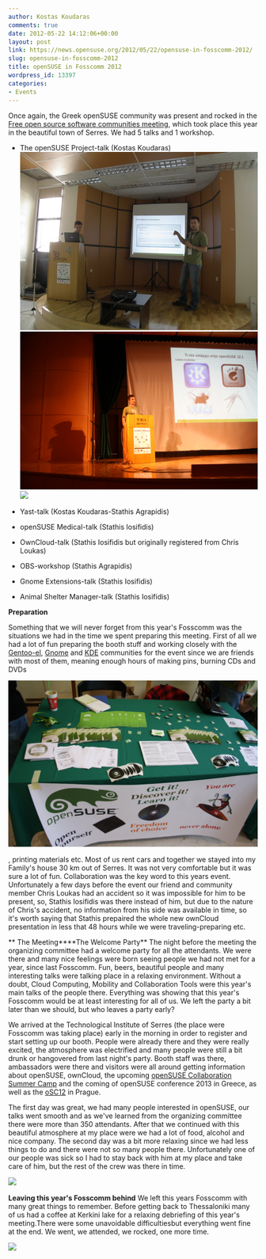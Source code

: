 ```yaml
---
author: Kostas Koudaras
comments: true
date: 2012-05-22 14:12:06+00:00
layout: post
link: https://news.opensuse.org/2012/05/22/opensuse-in-fosscomm-2012/
slug: opensuse-in-fosscomm-2012
title: openSUSE in Fosscomm 2012
wordpress_id: 13397
categories:
- Events
---
```


Once again, the Greek openSUSE community was present and rocked in the[ Free open source software communities meeting](//serres.fosscomm.gr/), which took place this year in the beautiful town of Serres. We had 5 talks and 1 workshop.



	
  * The openSUSE Project-talk (Kostas Koudaras)![](/wp-content/uploads/2012/05/P5120057.jpg)[![](/wp-content/uploads/2012/05/IMG_6100.jpg)](//news.opensuse.org/2012/05/22/opensuse-in-fosscomm-2012/img_6100/)[![](/wp-content/uploads/2012/05/IMG_5809.jpg)](//news.opensuse.org/2012/05/22/opensuse-in-fosscomm-2012/img_5809/)

	
  * Yast-talk (Kostas Koudaras-Stathis Agrapidis)

	
  * openSUSE Medical-talk (Stathis Iosifidis)

	
  * OwnCloud-talk (Stathis Iosifidis but originally registered from Chris Loukas)

	
  * OBS-workshop (Stathis Agrapidis)

	
  * Gnome Extensions-talk (Stathis Iosifidis)

	
  * Animal Shelter Manager-talk (Stathis Iosifidis)<!-- more -->


**Preparation**


Something that we will never forget from this year's Fosscomm was the situations we had in the time we spent preparing this meeting. First of all we had a lot of fun preparing the booth stuff and working closely with the [Gentoo-el](//www.gentoo-el.org/), [Gnome](//www.gnome.org/) and [KDE](//www.kde.org/) communities for the event since we are friends with most of them, meaning enough hours of making pins, burning CDs and DVDs


![](/wp-content/uploads/2012/05/IMG_6050.jpg)

, printing materials etc. Most of us rent cars and together we stayed into my Family's house 30 km out of Serres. It was not very comfortable but it was sure a lot of fun. Collaboration was the key word to this years event. Unfortunately a few days before the event our friend and community member Chris Loukas had an accident so it was impossible for him to be present, so, Stathis Iosifidis was there instead of him, but due to the nature of Chris's accident, no information from his side was available in time, so it's worth saying that Stathis prepaired the whole new ownCloud presentation in less that 48 hours while we were traveling-preparing etc.



**
The Meeting****The Welcome Party**
The night before the meeting the organizing committee had a welcome party for all the attendants. We were there and many nice feelings were born seeing people we had not met for a year, since last Fosscomm. Fun, beers, beautiful people and many interesting talks were talking place in a relaxing environment. Without a doubt, Cloud Computing, Mobility and Collaboration Tools were this year's main talks of the people there. Everything was showing that this year's Fosscomm would be at least interesting for all of us. We left the party a bit later than we should, but who leaves a party early?

We arrived at the Technological Institute of Serres (the place were Fosscomm was taking place) early in the morning in order to register and start setting up our booth. People were already there and they were really excited, the atmosphere was electrified and many people were still a bit drunk or hangovered from last night's party. Booth staff was there, ambassadors were there and visitors were all around getting information about openSUSE, ownCloud, the upcoming [openSUSE Collaboration Summer Camp](//www.os-el.gr/summercamp/en/) and the coming of openSUSE conference 2013 in Greece, as well as the [oSC12](//bootstrapping-awesome.org/) in Prague.

The first day was great, we had many people interested in openSUSE, our talks went smooth and as we've learned from the organizing committee there were more than 350 attendants. After that we continued with this beautiful atmosphere at my place were we had a lot of food, alcohol and nice company.
The second day was a bit more relaxing since we had less things to do and there were not so many people there. Unfortunately one of our people was sick so I had to stay back with him at my place and take care of him, but the rest of the crew was there in time.

[![](/wp-content/uploads/2012/05/IMG_5987.jpg)](//news.opensuse.org/2012/05/22/opensuse-in-fosscomm-2012/img_5987/)

**Leaving this year's Fosscomm behind**
We left this years Fosscomm with many great things to remember. Before getting back to Thessaloniki many of us had a coffee at Kerkini lake for a relaxing debriefing of this year's meeting.There were some unavoidable difficultiesbut everything went fine at the end. We went, we attended, we rocked, one more time.

[![](/wp-content/uploads/2012/05/the-end.jpg)](//news.opensuse.org/2012/05/22/opensuse-in-fosscomm-2012/the-end/)
